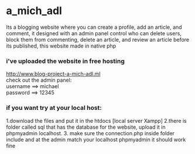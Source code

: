 # a_mich_adl
Its a blogging website where you can create a profile, add an article, and comment,
it designed with an admin panel control who can delete users, block them from commenting, delete an article,
and review an article before  its published,
this website made  in native php

<h3>i've uploaded the website in free hosting</h3> 

http://www.blog-project-a-mich-adl.ml<br>
check out the admin panel:<br>
username ==> michael<br>
password ==> 12345



<h3>if you want try at your local host:</h3>
1.download the files and put it in the htdocs [local server Xampp] 
2.there is folder called sql that has the database for the website,
 upload it in phpmyadmin localhost. 
3. make sure the connection.php inside folder include and at the admin
 match your localhost phpmyadmin 
 it should work fine
 
 
